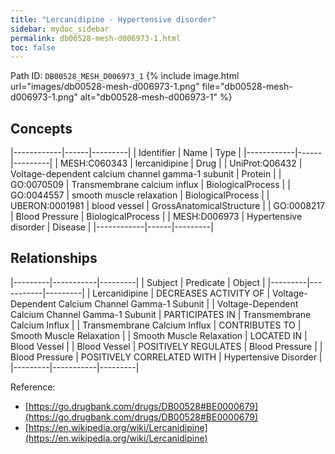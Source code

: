 ```yaml
---
title: "Lercanidipine - Hypertensive disorder"
sidebar: mydoc_sidebar
permalink: db00528-mesh-d006973-1.html
toc: false 
---
```



Path ID: `DB00528_MESH_D006973_1`
{% include image.html url="images/db00528-mesh-d006973-1.png" file="db00528-mesh-d006973-1.png" alt="db00528-mesh-d006973-1" %}

## Concepts

|------------|------|---------|
| Identifier | Name | Type    |
|------------|------|---------|
| MESH:C060343 | lercanidipine | Drug |
| UniProt:Q06432 | Voltage-dependent calcium channel gamma-1 subunit | Protein |
| GO:0070509 | Transmembrane calcium influx | BiologicalProcess |
| GO:0044557 | smooth muscle relaxation | BiologicalProcess |
| UBERON:0001981 | blood vessel | GrossAnatomicalStructure |
| GO:0008217 | Blood Pressure | BiologicalProcess |
| MESH:D006973 | Hypertensive disorder | Disease |
|------------|------|---------|

## Relationships

|---------|-----------|---------|
| Subject | Predicate | Object  |
|---------|-----------|---------|
| Lercanidipine | DECREASES ACTIVITY OF | Voltage-Dependent Calcium Channel Gamma-1 Subunit |
| Voltage-Dependent Calcium Channel Gamma-1 Subunit | PARTICIPATES IN | Transmembrane Calcium Influx |
| Transmembrane Calcium Influx | CONTRIBUTES TO | Smooth Muscle Relaxation |
| Smooth Muscle Relaxation | LOCATED IN | Blood Vessel |
| Blood Vessel | POSITIVELY REGULATES | Blood Pressure |
| Blood Pressure | POSITIVELY CORRELATED WITH | Hypertensive Disorder |
|---------|-----------|---------|

Reference: 
  - [https://go.drugbank.com/drugs/DB00528#BE0000679](https://go.drugbank.com/drugs/DB00528#BE0000679)
  - [https://en.wikipedia.org/wiki/Lercanidipine](https://en.wikipedia.org/wiki/Lercanidipine)
